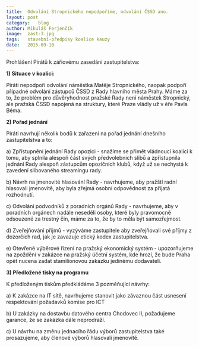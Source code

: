 ```yaml
---
title:	Odvolání Stropnického nepodpoříme, odvolání ČSSD ano.
layout:	post
category:	blog
author:	Mikuláš Ferjenčík
image:	zast-3.jpg
tags:	stavební-předpisy koalice kauzy
date:	2015-09-10
---
```


Prohlášení Pirátů k zářiovému zasedání zastupitelstva:

**1) Situace v koalici:**

Piráti nepodpoří odvolání náměstka Matěje Stropnického, naopak podpoří případné odvolání zástupců ČSSD z Rady hlavního města Prahy. Máme za to, že problém pro důvěryhodnost pražské Rady není náměstek Stropnický, ale pražská ČSSD napojená na struktury, které Praze vládly už v éře Pavla Béma. 

**2) Pořad jednání**

Piráti navrhují několik bodů k zařazení na pořad jednání dnešního zastupitelstva a to:

a) Zpřístupnění jednání Rady opozici - snažíme se přimět vládnoucí koalici k tomu, aby splnila alespoň část svých předvolebních slibů a zpřístupnila jednání Rady alespoň zástupcům opozičních klubů, když už se nechystá k zavedení slibovaného streamingu rady. 

b) Návrh na jmenovité hlasování Rady - navrhujeme, aby pražští radní hlasovali jmenovitě, aby byla zřejmá osobní odpovědnost za přijatá rozhodnutí. 

c) Odvolání podvodníků z poradních orgánů Rady - navrhujeme, aby v poradních orgánech nadále neseděli osoby, které byly pravomocně odsouzené za trestný čin, máme za to, že by to měla být samozřejmost. 

d) Zveřejňování příjmů - vyzýváme zastupitele aby zveřejňovali své příjmy z dozorčích rad, jak je zavazuje etický kodex zastupitelstva. 

e) Otevřené výběrové řízení na pražský ekonomický systém - upozorňujeme na zpoždění v zakázce na pražský účetní systém, kde hrozí, že bude Praha opět nucena zadat stamilionovou zakázku jedinému dodavateli. 

**3) Předložené tisky na programu**

K předloženým tiskům předkládáme 3 pozměňující návrhy:

a) K zakázce na IT sítě, navrhujeme stanovit jako závaznou část usnesení respektování požadavků komise pro ICT

b) U zakázky na dostavbu datového centra Chodovec II, požadujeme garance, že se zakázka dále neprodraží. 

c) U návrhu na změnu jednacího řádu výborů zastupitelstva také prosazujeme, aby členové výborů hlasovali jmenovitě. 


